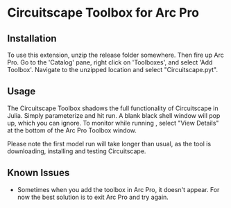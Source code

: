# Circuitscape Toolbox for Arc Pro

## Installation

To use this extension, unzip the release folder somewhere. Then fire up Arc Pro.
Go to the 'Catalog' pane, right click on 'Toolboxes', and select 'Add Toolbox'.
Navigate to the unzipped location and select "Circuitscape.pyt".

## Usage

The Circuitscape Toolbox shadows the full functionality of Circuitscape in Julia.
Simply parameterize and hit run. A blank black shell window will pop up, which
you can ignore. To monitor while running , select "View Details" at the bottom
of the Arc Pro Toolbox window.

Please note the first model run will take longer than usual, as the tool is
downloading, installing and testing Circuitscape.

## Known Issues

- Sometimes when you add the toolbox in Arc Pro, it doesn't appear. For now the best
solution is to exit Arc Pro and try again.
